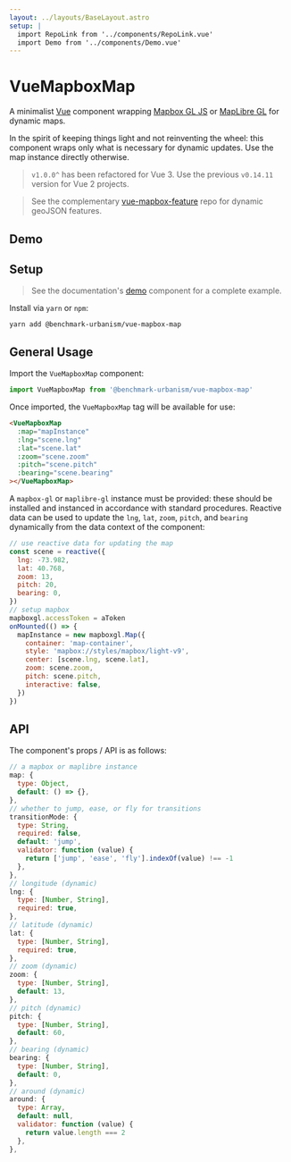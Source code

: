 ```yaml
---
layout: ../layouts/BaseLayout.astro
setup: |
  import RepoLink from '../components/RepoLink.vue'
  import Demo from '../components/Demo.vue'
---
```


<RepoLink
repoLink='https://github.com/benchmark-urbanism/vue-mapbox-map'
repoText='vue-mapbox-map'/>

# VueMapboxMap

A minimalist [Vue](https://vuejs.org/) component wrapping [Mapbox GL JS](https://www.mapbox.com/mapbox-gl-js/api/) or [MapLibre GL](https://github.com/maplibre/maplibre-gl-js) for dynamic maps.

In the spirit of keeping things light and not reinventing the wheel: this component wraps only what is necessary for dynamic updates. Use the map instance directly otherwise.

> `v1.0.0^` has been refactored for Vue 3. Use the previous `v0.14.11` version for Vue 2 projects.

> See the complementary [vue-mapbox-feature](https://benchmark-urbanism.github.io/vue-mapbox-feature/) repo for dynamic geoJSON features.

## Demo

<Demo client:only='vue' />

## Setup

> See the documentation's [demo](https://github.com/benchmark-urbanism/vue-mapbox-map/blob/master/docs/.vuepress/components/Demo.vue) component for a complete example.

Install via `yarn` or `npm`:

```
yarn add @benchmark-urbanism/vue-mapbox-map
```

## General Usage

Import the `VueMapboxMap` component:

```js
import VueMapboxMap from '@benchmark-urbanism/vue-mapbox-map'
```

Once imported, the `VueMapboxMap` tag will be available for use:

```html
<VueMapboxMap
  :map="mapInstance"
  :lng="scene.lng"
  :lat="scene.lat"
  :zoom="scene.zoom"
  :pitch="scene.pitch"
  :bearing="scene.bearing"
></VueMapboxMap>
```

A `mapbox-gl` or `maplibre-gl` instance must be provided: these should be installed and instanced in accordance with standard procedures. Reactive data can be used to update the `lng`, `lat`, `zoom`, `pitch`, and `bearing` dynamically from the data context of the component:

```js
// use reactive data for updating the map
const scene = reactive({
  lng: -73.982,
  lat: 40.768,
  zoom: 13,
  pitch: 20,
  bearing: 0,
})
// setup mapbox
mapboxgl.accessToken = aToken
onMounted(() => {
  mapInstance = new mapboxgl.Map({
    container: 'map-container',
    style: 'mapbox://styles/mapbox/light-v9',
    center: [scene.lng, scene.lat],
    zoom: scene.zoom,
    pitch: scene.pitch,
    interactive: false,
  })
})
```

## API

The component's props / API is as follows:

```js
// a mapbox or maplibre instance
map: {
  type: Object,
  default: () => {},
},
// whether to jump, ease, or fly for transitions
transitionMode: {
  type: String,
  required: false,
  default: 'jump',
  validator: function (value) {
    return ['jump', 'ease', 'fly'].indexOf(value) !== -1
  },
},
// longitude (dynamic)
lng: {
  type: [Number, String],
  required: true,
},
// latitude (dynamic)
lat: {
  type: [Number, String],
  required: true,
},
// zoom (dynamic)
zoom: {
  type: [Number, String],
  default: 13,
},
// pitch (dynamic)
pitch: {
  type: [Number, String],
  default: 60,
},
// bearing (dynamic)
bearing: {
  type: [Number, String],
  default: 0,
},
// around (dynamic)
around: {
  type: Array,
  default: null,
  validator: function (value) {
    return value.length === 2
  },
},
```

